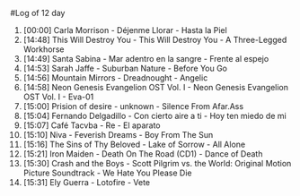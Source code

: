 #Log of 12 day

1. [00:00] Carla Morrison - Déjenme Llorar - Hasta la Piel
1. [14:48] This Will Destroy You - This Will Destroy You - A Three-Legged Workhorse
1. [14:49] Santa Sabina - Mar adentro en la sangre - Frente al espejo
1. [14:53] Sarah Jaffe - Suburban Nature - Before You Go
1. [14:56] Mountain Mirrors - Dreadnought - Angelic
1. [14:58] Neon Genesis Evangelion OST Vol. I - Neon Genesis Evangelion OST Vol. I - Eva-01
1. [15:00] Prision of desire - unknown - Silence From Afar.Ass
1. [15:04] Fernando Delgadillo - Con cierto aire a ti - Hoy ten miedo de mi
1. [15:07] Café Tacvba - Re - El aparato
1. [15:10] Niva - Feverish Dreams - Boy From The Sun
1. [15:16] The Sins of Thy Beloved - Lake of Sorrow - All Alone
1. [15:21] Iron Maiden - Death On The Road (CD1) - Dance of Death
1. [15:30] Crash and the Boys - Scott Pilgrim vs. the World: Original Motion Picture Soundtrack - We Hate You Please Die
1. [15:31] Ely Guerra - Lotofire - Vete
